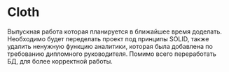 # Cloth

Выпускная работа которая планируется в ближайшее время доделать. Необходимо будет переделать проект под принципы SOLID, также удалить ненужную функцию аналитики, 
которая была добавлена по требованию дипломного руководителя. Помимо всего переработать БД, для более корректной работы.
